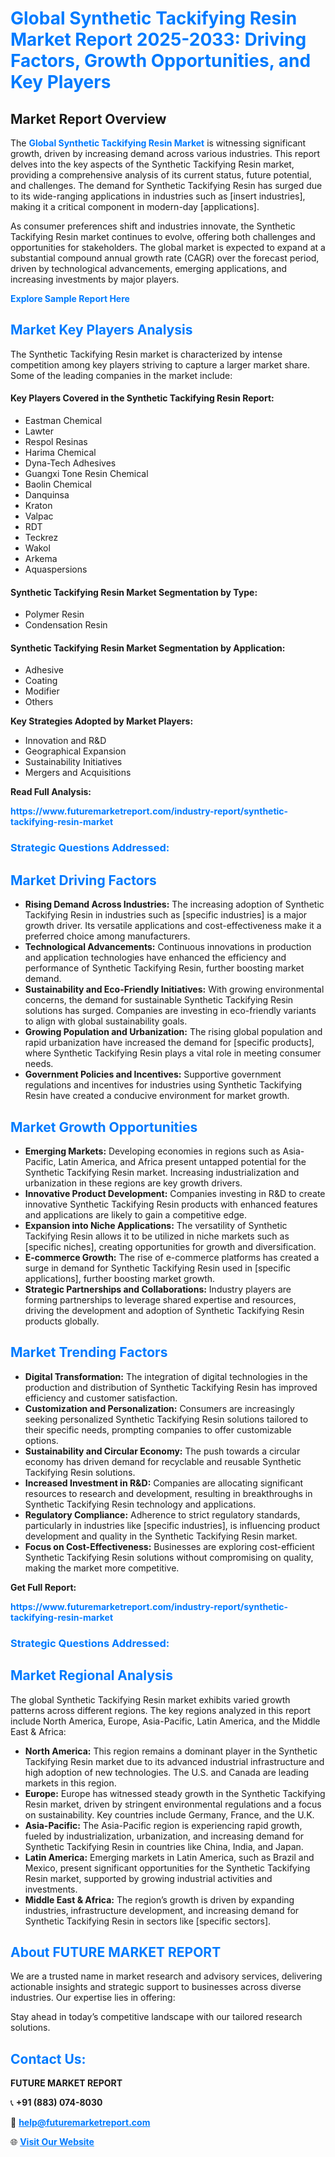 <h1 style="color: #007BFF;">Global Synthetic Tackifying Resin Market Report 2025-2033: Driving Factors, Growth Opportunities, and Key Players</h1>

<section id="overview">
<h2>Market Report Overview</h2>
<p>The <a href="https://www.futuremarketreport.com/industry-report/synthetic-tackifying-resin-market" style="color: #007BFF; text-decoration: none;"><strong>Global Synthetic Tackifying Resin Market</strong></a> is witnessing significant growth, driven by increasing demand across various industries. This report delves into the key aspects of the Synthetic Tackifying Resin market, providing a comprehensive analysis of its current status, future potential, and challenges. The demand for Synthetic Tackifying Resin has surged due to its wide-ranging applications in industries such as [insert industries], making it a critical component in modern-day [applications].</p>
<p>As consumer preferences shift and industries innovate, the Synthetic Tackifying Resin market continues to evolve, offering both challenges and opportunities for stakeholders. The global market is expected to expand at a substantial compound annual growth rate (CAGR) over the forecast period, driven by technological advancements, emerging applications, and increasing investments by major players.</p>
</section>

<section id="overview">
<p><a href="https://www.futuremarketreport.com/request-sample/reportId=26123" style="color: #007BFF; text-decoration: none;"><strong>Explore Sample Report Here</strong></a></p>
</section>

<section id="key-players">
<h2 style="color: #007BFF;">Market Key Players Analysis</h2>
<p>The Synthetic Tackifying Resin market is characterized by intense competition among key players striving to capture a larger market share. Some of the leading companies in the market include:</p>
<h4>Key Players Covered in the Synthetic Tackifying Resin Report:</h4>
<ul><li>Eastman Chemical</li><li>Lawter</li><li>Respol Resinas</li><li>Harima Chemical</li><li>Dyna-Tech Adhesives</li><li>Guangxi Tone Resin Chemical</li><li>Baolin Chemical</li><li>Danquinsa</li><li>Kraton</li><li>Valpac</li><li>RDT</li><li>Teckrez</li><li>Wakol</li><li>Arkema</li><li>Aquaspersions</li></ul>
<h4>Synthetic Tackifying Resin Market Segmentation by Type:</h4>
<ul><li>Polymer Resin</li><li>Condensation Resin</li></ul>

<h4>Synthetic Tackifying Resin Market Segmentation by Application:</h4>
<ul><li>Adhesive</li><li>Coating</li><li>Modifier</li><li>Others</li></ul>
<p><strong>Key Strategies Adopted by Market Players:</strong></p>
<ul>
<li>Innovation and R&D</li>
<li>Geographical Expansion</li>
<li>Sustainability Initiatives</li>
<li>Mergers and Acquisitions</li>
</ul>
</section>

<section>
<p><strong>Read Full Analysis: </strong></p><a href="https://www.futuremarketreport.com/industry-report/synthetic-tackifying-resin-market" style="color: #007BFF; text-decoration: none;"><strong>https://www.futuremarketreport.com/industry-report/synthetic-tackifying-resin-market</strong></a>
<h3 style="color: #007BFF;">Strategic Questions Addressed:</h3>
</section>

<section id="driving-factors">
<h2 style="color: #007BFF;">Market Driving Factors</h2>
<ul>
<li><strong>Rising Demand Across Industries:</strong> The increasing adoption of Synthetic Tackifying Resin in industries such as [specific industries] is a major growth driver. Its versatile applications and cost-effectiveness make it a preferred choice among manufacturers.</li>
<li><strong>Technological Advancements:</strong> Continuous innovations in production and application technologies have enhanced the efficiency and performance of Synthetic Tackifying Resin, further boosting market demand.</li>
<li><strong>Sustainability and Eco-Friendly Initiatives:</strong> With growing environmental concerns, the demand for sustainable Synthetic Tackifying Resin solutions has surged. Companies are investing in eco-friendly variants to align with global sustainability goals.</li>
<li><strong>Growing Population and Urbanization:</strong> The rising global population and rapid urbanization have increased the demand for [specific products], where Synthetic Tackifying Resin plays a vital role in meeting consumer needs.</li>
<li><strong>Government Policies and Incentives:</strong> Supportive government regulations and incentives for industries using Synthetic Tackifying Resin have created a conducive environment for market growth.</li>
</ul>
</section>

<section id="growth-opportunities">
<h2 style="color: #007BFF;">Market Growth Opportunities</h2>
<ul>
<li><strong>Emerging Markets:</strong> Developing economies in regions such as Asia-Pacific, Latin America, and Africa present untapped potential for the Synthetic Tackifying Resin market. Increasing industrialization and urbanization in these regions are key growth drivers.</li>
<li><strong>Innovative Product Development:</strong> Companies investing in R&D to create innovative Synthetic Tackifying Resin products with enhanced features and applications are likely to gain a competitive edge.</li>
<li><strong>Expansion into Niche Applications:</strong> The versatility of Synthetic Tackifying Resin allows it to be utilized in niche markets such as [specific niches], creating opportunities for growth and diversification.</li>
<li><strong>E-commerce Growth:</strong> The rise of e-commerce platforms has created a surge in demand for Synthetic Tackifying Resin used in [specific applications], further boosting market growth.</li>
<li><strong>Strategic Partnerships and Collaborations:</strong> Industry players are forming partnerships to leverage shared expertise and resources, driving the development and adoption of Synthetic Tackifying Resin products globally.</li>
</ul>
</section>

<section id="trending-factors">
<h2 style="color: #007BFF;">Market Trending Factors</h2>
<ul>
<li><strong>Digital Transformation:</strong> The integration of digital technologies in the production and distribution of Synthetic Tackifying Resin has improved efficiency and customer satisfaction.</li>
<li><strong>Customization and Personalization:</strong> Consumers are increasingly seeking personalized Synthetic Tackifying Resin solutions tailored to their specific needs, prompting companies to offer customizable options.</li>
<li><strong>Sustainability and Circular Economy:</strong> The push towards a circular economy has driven demand for recyclable and reusable Synthetic Tackifying Resin solutions.</li>
<li><strong>Increased Investment in R&D:</strong> Companies are allocating significant resources to research and development, resulting in breakthroughs in Synthetic Tackifying Resin technology and applications.</li>
<li><strong>Regulatory Compliance:</strong> Adherence to strict regulatory standards, particularly in industries like [specific industries], is influencing product development and quality in the Synthetic Tackifying Resin market.</li>
<li><strong>Focus on Cost-Effectiveness:</strong> Businesses are exploring cost-efficient Synthetic Tackifying Resin solutions without compromising on quality, making the market more competitive.</li>
</ul>
</section>

<section>
<p><strong>Get Full Report: </strong></p><a href="https://www.futuremarketreport.com/industry-report/synthetic-tackifying-resin-market" style="color: #007BFF; text-decoration: none;"><strong>https://www.futuremarketreport.com/industry-report/synthetic-tackifying-resin-market</strong></a>
<h3 style="color: #007BFF;">Strategic Questions Addressed:</h3>
</section>


<section id="regional-analysis">
<h2 style="color: #007BFF;">Market Regional Analysis</h2>
<p>The global Synthetic Tackifying Resin market exhibits varied growth patterns across different regions. The key regions analyzed in this report include North America, Europe, Asia-Pacific, Latin America, and the Middle East & Africa:</p>
<ul>
<li><strong>North America:</strong> This region remains a dominant player in the Synthetic Tackifying Resin market due to its advanced industrial infrastructure and high adoption of new technologies. The U.S. and Canada are leading markets in this region.</li>
<li><strong>Europe:</strong> Europe has witnessed steady growth in the Synthetic Tackifying Resin market, driven by stringent environmental regulations and a focus on sustainability. Key countries include Germany, France, and the U.K.</li>
<li><strong>Asia-Pacific:</strong> The Asia-Pacific region is experiencing rapid growth, fueled by industrialization, urbanization, and increasing demand for Synthetic Tackifying Resin in countries like China, India, and Japan.</li>
<li><strong>Latin America:</strong> Emerging markets in Latin America, such as Brazil and Mexico, present significant opportunities for the Synthetic Tackifying Resin market, supported by growing industrial activities and investments.</li>
<li><strong>Middle East & Africa:</strong> The region’s growth is driven by expanding industries, infrastructure development, and increasing demand for Synthetic Tackifying Resin in sectors like [specific sectors].</li>
</ul>
</section>

<footer>
<h2 style="color: #007BFF;">About FUTURE MARKET REPORT</h2>
<p>We are a trusted name in market research and advisory services, delivering actionable insights and strategic support to businesses across diverse industries. Our expertise lies in offering:</p>

<p>Stay ahead in today’s competitive landscape with our tailored research solutions.</p>

<h2 style="color: #007BFF;">Contact Us:</h2>
<p><strong>FUTURE MARKET REPORT</strong></p>
<p>📞 <strong>+91 (883) 074-8030</strong></p>
<p>📧 <strong><a href="mailto:help@futuremarketreport.com" style="color: #007BFF;">help@futuremarketreport.com</a></strong></p>
<p>🌐 <strong><a href="https://www.futuremarketreport.com/" style="color: #007BFF;">Visit Our Website</a></strong></p>
</footer>